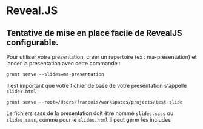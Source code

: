 # Reveal.JS

## Tentative de mise en place facile de RevealJS configurable.

Pour utiliser votre presentation, créer un repertoire (ex : ma-presentation) et lancer la presentation avec cette commande : 

```
grunt serve --slides=ma-presentation
```

Il est important que votre fichier de base de votre presentation s'appelle ```slides.html```

```
grunt serve --root=/Users/francois/workspaces/projects/test-slide
```


Le fichiers sass de la presentation doit être nommé `slides.scss` ou `slides.sass`, comme pour le `slides.html` il peut gérer les includes